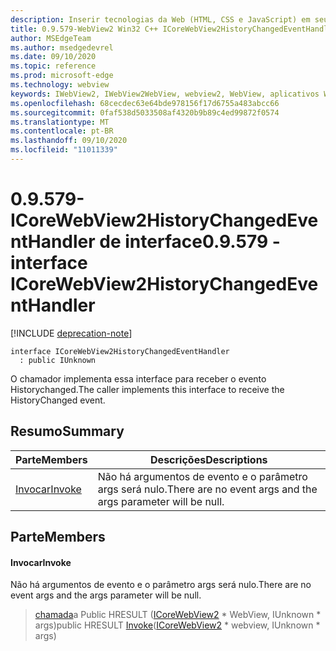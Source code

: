 ```yaml
---
description: Inserir tecnologias da Web (HTML, CSS e JavaScript) em seus aplicativos nativos com o controle WebView2 do Microsoft Edge
title: 0.9.579-WebView2 Win32 C++ ICoreWebView2HistoryChangedEventHandler
author: MSEdgeTeam
ms.author: msedgedevrel
ms.date: 09/10/2020
ms.topic: reference
ms.prod: microsoft-edge
ms.technology: webview
keywords: IWebView2, IWebView2WebView, webview2, WebView, aplicativos Win32, Win32, Edge, ICoreWebView2, ICoreWebView2Controller, controle do navegador, HTML Edge, ICoreWebView2HistoryChangedEventHandler
ms.openlocfilehash: 68cecdec63e64bde978156f17d6755a483abcc66
ms.sourcegitcommit: 0faf538d5033508af4320b9b89c4ed99872f0574
ms.translationtype: MT
ms.contentlocale: pt-BR
ms.lasthandoff: 09/10/2020
ms.locfileid: "11011339"
---
```

# <span data-ttu-id="cefaf-104">0.9.579-ICoreWebView2HistoryChangedEventHandler de interface</span><span class="sxs-lookup"><span data-stu-id="cefaf-104">0.9.579 - interface ICoreWebView2HistoryChangedEventHandler</span></span> 

[!INCLUDE [deprecation-note](../../includes/deprecation-note.md)]

```
interface ICoreWebView2HistoryChangedEventHandler
  : public IUnknown
```

<span data-ttu-id="cefaf-105">O chamador implementa essa interface para receber o evento Historychanged.</span><span class="sxs-lookup"><span data-stu-id="cefaf-105">The caller implements this interface to receive the HistoryChanged event.</span></span>

## <span data-ttu-id="cefaf-106">Resumo</span><span class="sxs-lookup"><span data-stu-id="cefaf-106">Summary</span></span>

 <span data-ttu-id="cefaf-107">Parte</span><span class="sxs-lookup"><span data-stu-id="cefaf-107">Members</span></span>                        | <span data-ttu-id="cefaf-108">Descrições</span><span class="sxs-lookup"><span data-stu-id="cefaf-108">Descriptions</span></span>
--------------------------------|---------------------------------------------
[<span data-ttu-id="cefaf-109">Invocar</span><span class="sxs-lookup"><span data-stu-id="cefaf-109">Invoke</span></span>](#invoke) | <span data-ttu-id="cefaf-110">Não há argumentos de evento e o parâmetro args será nulo.</span><span class="sxs-lookup"><span data-stu-id="cefaf-110">There are no event args and the args parameter will be null.</span></span>

## <span data-ttu-id="cefaf-111">Parte</span><span class="sxs-lookup"><span data-stu-id="cefaf-111">Members</span></span>

#### <span data-ttu-id="cefaf-112">Invocar</span><span class="sxs-lookup"><span data-stu-id="cefaf-112">Invoke</span></span> 

<span data-ttu-id="cefaf-113">Não há argumentos de evento e o parâmetro args será nulo.</span><span class="sxs-lookup"><span data-stu-id="cefaf-113">There are no event args and the args parameter will be null.</span></span>

> <span data-ttu-id="cefaf-114">[chamada](#invoke)a Public HRESULT ([ICoreWebView2](icorewebview2.md) \* WebView, IUnknown \* args)</span><span class="sxs-lookup"><span data-stu-id="cefaf-114">public HRESULT [Invoke](#invoke)([ICoreWebView2](icorewebview2.md) \* webview, IUnknown \* args)</span></span>

